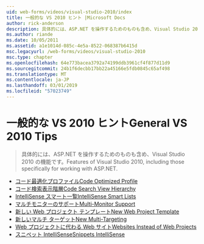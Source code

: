 ```yaml
---
uid: web-forms/videos/visual-studio-2010/index
title: 一般的な VS 2010 ヒント |Microsoft Docs
author: rick-anderson
description: 具体的には、ASP.NET を操作するためのものも含め、Visual Studio 2010 の機能です。
ms.author: riande
ms.date: 10/05/2011
ms.assetid: a1e1014d-085c-4e5a-8522-068387b6415d
msc.legacyurl: /web-forms/videos/visual-studio-2010
msc.type: chapter
ms.openlocfilehash: 64e773bacea3792a74199ddb3961cf4f877d11d9
ms.sourcegitcommit: 24b1f6decbb17bb22a45166e5fdb0845c65af498
ms.translationtype: MT
ms.contentlocale: ja-JP
ms.lasthandoff: 03/01/2019
ms.locfileid: "57023749"
---
```

<a name="general-vs-2010-tips"></a><span data-ttu-id="f7116-103">一般的な VS 2010 ヒント</span><span class="sxs-lookup"><span data-stu-id="f7116-103">General VS 2010 Tips</span></span>
====================
> <span data-ttu-id="f7116-104">具体的には、ASP.NET を操作するためのものも含め、Visual Studio 2010 の機能です。</span><span class="sxs-lookup"><span data-stu-id="f7116-104">Features of Visual Studio 2010, including those specifically for working with ASP.NET.</span></span>


- [<span data-ttu-id="f7116-105">コード最適化プロファイル</span><span class="sxs-lookup"><span data-stu-id="f7116-105">Code Optimized Profile</span></span>](visual-studio-2010-quick-hit-code-optimized-profile.md)
- [<span data-ttu-id="f7116-106">コード検索表示階層</span><span class="sxs-lookup"><span data-stu-id="f7116-106">Code Search View Hierarchy</span></span>](visual-studio-2010-quick-hit-code-search-view-hierarchy.md)
- [<span data-ttu-id="f7116-107">IntelliSense スマート一覧</span><span class="sxs-lookup"><span data-stu-id="f7116-107">IntelliSense Smart Lists</span></span>](visual-studio-2010-quick-hit-intellisense-smart-lists.md)
- [<span data-ttu-id="f7116-108">マルチモニターのサポート</span><span class="sxs-lookup"><span data-stu-id="f7116-108">Multi-Monitor Support</span></span>](visual-studio-2010-quick-hit-multi-monitor-support.md)
- [<span data-ttu-id="f7116-109">新しい Web プロジェクト テンプレート</span><span class="sxs-lookup"><span data-stu-id="f7116-109">New Web Project Template</span></span>](visual-studio-2010-quick-hit-new-web-project-template.md)
- [<span data-ttu-id="f7116-110">新しいマルチ ターゲット</span><span class="sxs-lookup"><span data-stu-id="f7116-110">New Multi-Targeting</span></span>](visual-studio-2010-quick-hit-new-multi-targeting.md)
- [<span data-ttu-id="f7116-111">Web プロジェクトに代わる Web サイト</span><span class="sxs-lookup"><span data-stu-id="f7116-111">Websites Instead of Web Projects</span></span>](visual-studio-2010-quick-hit-websites-instead-of-web-projects.md)
- [<span data-ttu-id="f7116-112">スニペット IntelliSense</span><span class="sxs-lookup"><span data-stu-id="f7116-112">Snippets IntelliSense</span></span>](visual-studio-2010-quick-hit-snippets-intellisense.md)
